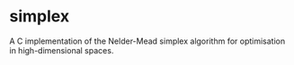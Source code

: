 # simplex

A C implementation of the Nelder-Mead simplex algorithm for optimisation in high-dimensional spaces.
